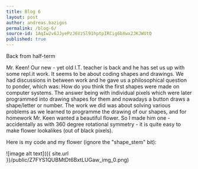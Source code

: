 ```yaml
---
title: Blog 6
layout: post
author: andreas.bazigos
permalink: /blog-6/
source-id: 1AqIw2v6JJyePzJ6VzSl91hptpIRCig6bXwx2JKJWUtQ
published: true
---
```

Back from half-term

Mr. Keen! Our new - yet old I.T. teacher is back and he has set us up with some repl.it work. It seems to be about coding shapes and drawings. We had discussions in between work and he gave us a philosophical question to ponder, which was: How do you think the first shapes were made on computer systems. The answer being with individual pixels which were later programmed into drawing shapes for them and nowadays a button draws a shape/letter or number. The work we did was about solving various problems as we learned to programme the drawing of our shapes, and for homework Mr. Keen wanted a beautiful flower. So I made him one - accidentally as with 360 degree rotational symmetry -  it is quite easy to make flower lookalikes (out of black pixels).

Here is my code and my flower (ignore the "shape_stem" bit):

![image alt text]({{ site.url }}/public/Z7FYS1QUBMtDt6BxtLUGaw_img_0.png)

